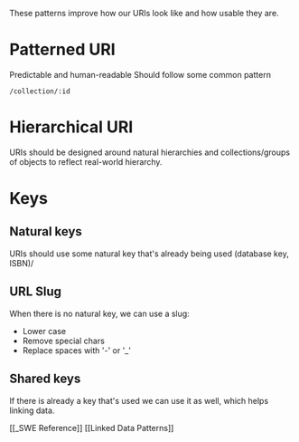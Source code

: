 These patterns improve how our URIs look like and how usable they are.
# Patterned URI
Predictable and human-readable
Should follow some common pattern

`/collection/:id`

# Hierarchical URI
URIs should be designed around natural hierarchies and collections/groups of objects to reflect real-world hierarchy.

# Keys
## Natural keys
URIs should use some natural key that's already being used (database key, ISBN)/

## URL Slug
When there is no natural key, we can use a slug:
- Lower case
- Remove special chars
- Replace spaces with '-' or '\_'

## Shared keys
If there is already a key that's used we can use it as well, which helps linking data.




[[_SWE Reference]]
[[Linked Data Patterns]]